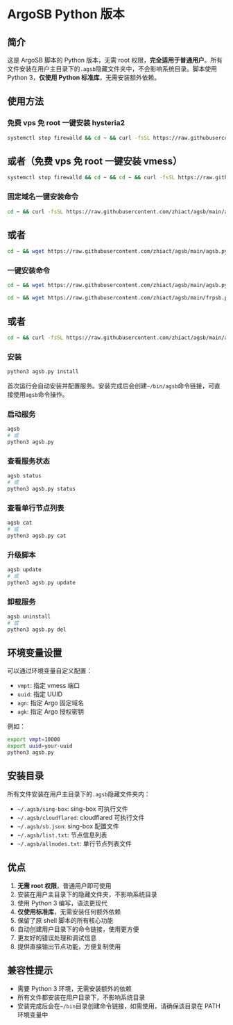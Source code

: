 # ArgoSB Python 版本

## 简介

这是 ArgoSB 脚本的 Python 版本，无需 root 权限，**完全适用于普通用户**。所有文件安装在用户主目录下的`.agsb`隐藏文件夹中，不会影响系统目录。脚本使用 Python 3，**仅使用 Python 标准库**，无需安装额外依赖。

## 使用方法

### 免费 vps 免 root 一键安装 hysteria2

```bash
systemctl stop firewalld && cd ~ && curl -fsSL https://raw.githubusercontent.com/zhiact/agsb/main/hysteria2-v1.py | python3 -


```

## 或者（免费 vps 免 root 一键安装 vmess）

```bash
systemctl stop firewalld && cd ~ && cd ~ && curl -fsSL https://raw.githubusercontent.com/zhiact/agsb/main/agsb-v2.py | python3 - install --uuid b1ebd5fc-9170-45d4-9887-a39c9fc65298 --port 49999 --agk CF-token --domain 自己的域名

```

### 固定域名一键安装命令

```bash
cd ~ && curl -fsSL https://raw.githubusercontent.com/zhiact/agsb/main/agsb-v2.py | python3 - install --uuid b1ebd5fc-9170-45d4-9887-a39c9fc65298 --port 49999 --agk CF-token --domain 自己的域名

```

## 或者

```bash
cd ~ && wget https://raw.githubusercontent.com/zhiact/agsb/main/agsb.py && python3 agsb.py install --uuid 25bd7521-eed2-45a1-a50a-97e432552aca --port 49999 --agk CF-token --domain 自己的域名
```

### 一键安装命令

```bash
cd ~ && wget https://raw.githubusercontent.com/zhiact/agsb/main/agsb.py && python3 agsb.py
```

```bash
cd ~ && wget https://raw.githubusercontent.com/zhiact/agsb/main/frpsb.py -O frpsb.py&& python3 frpsb.py
```

## 或者

```bash
cd ~ && curl -fsSL https://raw.githubusercontent.com/zhiact/agsb/main/agsb.py | python3 -
```

### 安装

```bash
python3 agsb.py install
```

首次运行会自动安装并配置服务。安装完成后会创建`~/bin/agsb`命令链接，可直接使用`agsb`命令操作。

### 启动服务

```bash
agsb
# 或
python3 agsb.py
```

### 查看服务状态

```bash
agsb status
# 或
python3 agsb.py status
```

### 查看单行节点列表

```bash
agsb cat
# 或
python3 agsb.py cat
```

### 升级脚本

```bash
agsb update
# 或
python3 agsb.py update
```

### 卸载服务

```bash
agsb uninstall
# 或
python3 agsb.py del
```

## 环境变量设置

可以通过环境变量自定义配置：

- `vmpt`: 指定 vmess 端口
- `uuid`: 指定 UUID
- `agn`: 指定 Argo 固定域名
- `agk`: 指定 Argo 授权密钥

例如：

```bash
export vmpt=10000
export uuid=your-uuid
python3 agsb.py
```

## 安装目录

所有文件安装在用户主目录下的`.agsb`隐藏文件夹内：

- `~/.agsb/sing-box`: sing-box 可执行文件
- `~/.agsb/cloudflared`: cloudflared 可执行文件
- `~/.agsb/sb.json`: sing-box 配置文件
- `~/.agsb/list.txt`: 节点信息列表
- `~/.agsb/allnodes.txt`: 单行节点列表文件

## 优点

1. **无需 root 权限**，普通用户即可使用
2. 安装在用户主目录下的隐藏文件夹，不影响系统目录
3. 使用 Python 3 编写，语法更现代
4. **仅使用标准库**，无需安装任何额外依赖
5. 保留了原 shell 脚本的所有核心功能
6. 自动创建用户目录下的命令链接，使用更方便
7. 更友好的错误处理和调试信息
8. 提供直接输出节点功能，方便复制使用

## 兼容性提示

- 需要 Python 3 环境，无需安装额外的依赖
- 所有文件都安装在用户目录下，不影响系统目录
- 安装完成后会在`~/bin`目录创建命令链接，如需使用，请确保该目录在 PATH 环境变量中
